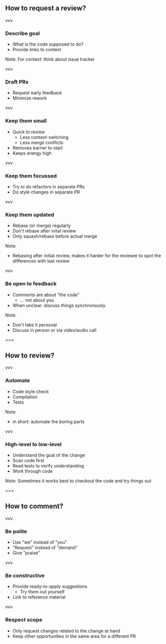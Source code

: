 ## How to request a review?

vvv

### Describe goal
- What is the code supposed to do?
- Provide links to context

Note:
For context: think about issue tracker

vvv

### Draft PRs
- Request early feedback
- Minimize rework

vvv

### Keep them small
- Quick to review
  - Less context-switching
  - Less merge conflicts
- Removes barrier to start
- Keeps energy high

vvv

### Keep them focussed
- Try to do refactors in separate PRs
- Do style changes in separate PR

vvv

### Keep them updated
- Rebase (or merge) regularly
- Don't rebase after inital review
- Only squash/rebase before actual merge

Note:
- Rebasing after initial review, makes it harder for the reviewer to spot the differences with last review

vvv

### Be open to feedback
- Comments are about "the code"
  - ... not about you
- When unclear: discuss things synchronously

Note:
- Don't take it personal
- Discuss in person or via video/audio call

===

## How to review?

vvv

### Automate
- Code style check
- Compilation
- Tests

Note:
- in short: automate the boring parts

vvv

### High-level to low-level
- Understand the goal of the change
- Scan code first
- Read tests to verify understanding
- Work through code

Note:
Sometimes it works best to checkout the code and try things out

===

## How to comment?

vvv

### Be polite
- Use "we" instead of "you"
- "Request" instead of "demand"
- Give "praise"

vvv

### Be constructive
- Provide ready-to-apply suggestions
  - Try them out yourself
- Link to reference material

vvv

### Respect scope
- Only request changes related to the change at hand
- Keep other opportunities in the same area for a different PR
